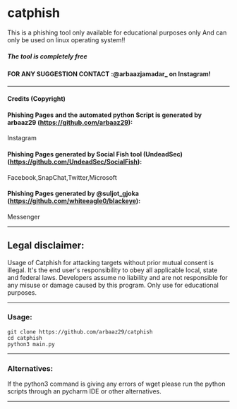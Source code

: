 # catphish
This is a phishing tool only available for educational purposes only
And can only be used on linux operating system!!

##### The tool is completely free
####  FOR ANY SUGGESTION CONTACT :@arbaazjamadar_ on Instagram!

-----------------------------------------------------------------------------------------------------------------------------
#### Credits (Copyright)
#### Phishing Pages and the automated python Script is generated by arbaaz29 (https://github.com/arbaaz29):
Instagram
#### Phishing Pages generated by Social Fish tool (UndeadSec) (https://github.com/UndeadSec/SocialFish):
Facebook,SnapChat,Twitter,Microsoft
#### Phishing Pages generated by @suljot_gjoka (https://github.com/whiteeagle0/blackeye):
Messenger

-----------------------------------------------------------------------------------------------------------------------------
## Legal disclaimer:
Usage of Catphish for attacking targets without prior mutual consent is illegal. It's the end user's responsibility to obey all applicable local, state and federal laws. Developers assume no liability and are not responsible for any misuse or damage caused by this program. Only use for educational purposes.


-----------------------------------------------------------------------------------------------------------------------------
### Usage:
```
git clone https://github.com/arbaaz29/catphish
cd catphish
python3 main.py
```

-----------------------------------------------------------------------------------------------------------------------------
### Alternatives:
If the python3 command is giving any errors of wget please run the python scripts through an pycharm IDE or other alternatives.

-----------------------------------------------------------------------------------------------------------------------------
